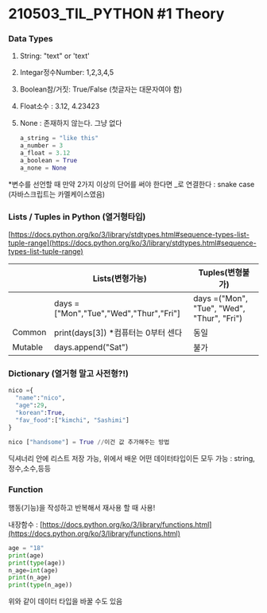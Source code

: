 # 210503_TIL_PYTHON #1 Theory

### Data Types

1. String: "text" or 'text'
2. Integar정수Number: 1,2,3,4,5

3. Boolean참/거짓: True/False (첫글자는 대문자여야 함)

4. Float소수 : 3.12, 4.23423

5. None : 존재하지 않는다. 그냥 없다

   ```python
   a_string = "like this"
   a_number = 3
   a_float = 3.12
   a_boolean = True
   a_none = None
   ```

\*변수를 선언할 때 만약 2가지 이상의 단어를 써야 한다면 \_로 연결한다 : snake case (자바스크립트는 카멜케이스였음)

### Lists / Tuples in Python (열거형타입)

[https://docs.python.org/ko/3/library/stdtypes.html#sequence-types-list-tuple-range](https://docs.python.org/ko/3/library/stdtypes.html#sequence-types-list-tuple-range)

|         | Lists(변형가능)                        | Tuples(변형불가)                           |
| ------- | -------------------------------------- | ------------------------------------------ |
|         | days =["Mon","Tue","Wed","Thur","Fri"] | days =("Mon", "Tue", "Wed", "Thur", "Fri") |
| Common  | print(days[3]) \*컴퓨터는 0부터 센다   | 동일                                       |
| Mutable | days.append("Sat")                     | 불가                                       |

### Dictionary (열거형 말고 사전형?!)

```python
nico ={
  "name":"nico",
  "age":29,
  "korean":True,
  "fav_food":["kimchi", "Sashimi"]
}

nico ["handsome"] = True //이건 값 추가해주는 방법
```

딕셔너리 안에 리스트 저장 가능, 위에서 배운 어떤 데이터타입이든 모두 가능 : string,정수,소수,등등

### Function

행동(기능)을 작성하고 반복해서 재사용 할 때 사용!

내장함수 : [https://docs.python.org/ko/3/library/functions.html](https://docs.python.org/ko/3/library/functions.html)

```python
age = "18"
print(age)
print(type(age))
n_age=int(age)
print(n_age)
print(type(n_age))
```

위와 같이 데이터 타입을 바꿀 수도 있음
